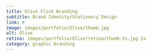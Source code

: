 ```yaml
---
title: Olive Flick Branding
subtitle: Brand Identity/Stationery Design
link: #
image: images/portfolio/Olive/thumb.jpg
alt: Olive
retina: images/portfolio/Olive/retina/thumb-2x.jpg 2x
category: graphic branding
---
```

